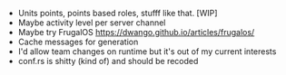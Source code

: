 - Units points, points based roles, stufff like that. [WIP]
- Maybe activity level per server channel
- Maybe try FrugalOS https://dwango.github.io/articles/frugalos/
- Cache messages for generation
- I'd allow team changes on runtime but it's out of my current interests
- conf.rs is shitty (kind of) and should be recoded
